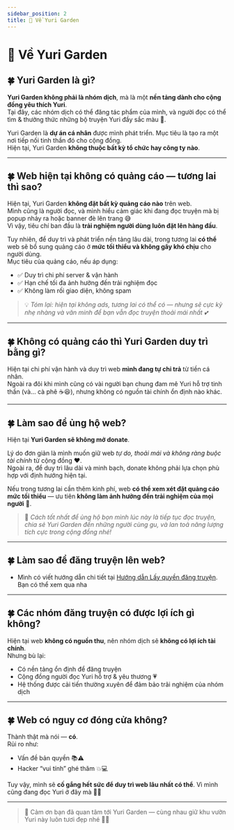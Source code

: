 ```yaml
---
sidebar_position: 2
title: 🌸 Về Yuri Garden
---
```


# 🌸 Về Yuri Garden

## 🍀 Yuri Garden là gì?

**Yuri Garden không phải là nhóm dịch**, mà là một **nền tảng dành cho cộng đồng yêu thích Yuri**.  
Tại đây, các nhóm dịch có thể đăng tác phẩm của mình, và người đọc có thể tìm & thưởng thức những bộ truyện Yuri đầy sắc màu 🌈.

Yuri Garden là **dự án cá nhân** được mình phát triển. Mục tiêu là tạo ra một nơi tiếp nối tinh thần đó cho cộng đồng.  
Hiện tại, Yuri Garden **không thuộc bất kỳ tổ chức hay công ty nào**.

---

## 🍀 Web hiện tại không có quảng cáo — tương lai thì sao?

Hiện tại, Yuri Garden **không đặt bất kỳ quảng cáo nào** trên web.  
Mình cũng là người đọc, và mình hiểu cảm giác khi đang đọc truyện mà bị popup nhảy ra hoặc banner đè lên trang 😅  
Vì vậy, tiêu chí ban đầu là **trải nghiệm người dùng luôn đặt lên hàng đầu**.

Tuy nhiên, để duy trì và phát triển nền tảng lâu dài, trong tương lai **có thể** web sẽ bổ sung quảng cáo ở **mức tối thiểu và không gây khó chịu** cho người dùng.  
Mục tiêu của quảng cáo, nếu áp dụng:  
- ✅ Duy trì chi phí server & vận hành  
- ✅ Hạn chế tối đa ảnh hưởng đến trải nghiệm đọc  
- ✅ Không làm rối giao diện, không spam  

> 💡 *Tóm lại: hiện tại không ads, tương lai có thể có — nhưng sẽ cực kỳ nhẹ nhàng và văn minh để bạn vẫn đọc truyện thoải mái nhất 💕*

---

## 🍀 Không có quảng cáo thì Yuri Garden duy trì bằng gì?

Hiện tại chi phí vận hành và duy trì web **mình đang tự chi trả** từ tiền cá nhân.  
Ngoài ra đôi khi mình cũng có vài người bạn chung đam mê Yuri hỗ trợ tinh thần (và… cà phê ☕😆), nhưng không có nguồn tài chính ổn định nào khác.

---

## 🍀 Làm sao để ủng hộ web?

Hiện tại **Yuri Garden sẽ không mở donate**.  

Lý do đơn giản là mình muốn giữ web *tự do, thoải mái và không ràng buộc tài chính* từ cộng đồng ❤️.  
Ngoài ra, để duy trì lâu dài và minh bạch, donate không phải lựa chọn phù hợp với định hướng hiện tại.

Nếu trong tương lai cần thêm kinh phí, web **có thể xem xét đặt quảng cáo mức tối thiểu** — ưu tiên **không làm ảnh hưởng đến trải nghiệm của mọi người** 💖.

> 🍵 *Cách tốt nhất để ủng hộ bọn mình lúc này là tiếp tục đọc truyện, chia sẻ Yuri Garden đến những người cùng gu, và lan toả năng lượng tích cực trong cộng đồng nhé!*

---

## 🍀 Làm sao để đăng truyện lên web?

- Mình có viết hướng dẫn chi tiết tại [Hướng dẫn Lấy quyền đăng truyện](/docs/upload_permission). Bạn có thể xem qua nha

---

## 🍀 Các nhóm đăng truyện có được lợi ích gì không?

Hiện tại web **không có nguồn thu**, nên nhóm dịch sẽ **không có lợi ích tài chính**.  
Nhưng bù lại:

- Có nền tảng ổn định để đăng truyện
- Cộng đồng người đọc Yuri hỗ trợ & yêu thương 💗
- Hệ thống được cải tiến thường xuyên để đảm bảo trãi nghiệm của nhóm dịch

---

## 🍀 Web có nguy cơ đóng cửa không?

Thành thật mà nói — **có**.  
Rủi ro như:

- Vấn đề bản quyền 📚⚠️
- Hacker “vui tính” ghé thăm 💥💻

Tuy vậy, mình sẽ **cố gắng hết sức để duy trì web lâu nhất có thể**. Vì mình cũng đang đọc Yuri ở đây mà 🥲💞

---

> 💌 Cảm ơn bạn đã quan tâm tới Yuri Garden — cùng nhau giữ khu vườn Yuri này luôn tươi đẹp nhé 🌸🌿

